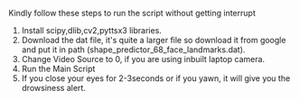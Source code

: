 Kindly follow these steps to run the script without getting interrupt

1. Install scipy,dlib,cv2,pyttsx3 libraries.
2. Download the dat file, it's quite a larger file so download it from google and put it in path (shape_predictor_68_face_landmarks.dat).
3. Change Video Source to 0, if you are using inbuilt laptop camera.
4. Run the Main Script
5. If you close your eyes for 2-3seconds or if you yawn, it will give you the drowsiness alert.
